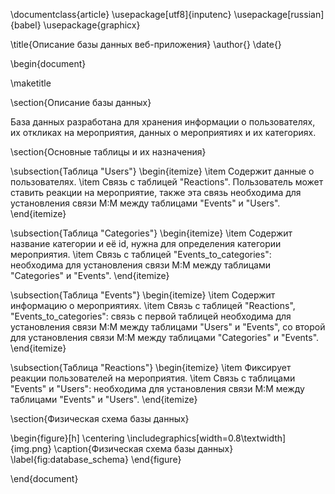 \documentclass{article}
\usepackage[utf8]{inputenc}
\usepackage[russian]{babel}
\usepackage{graphicx}

\title{Описание базы данных веб-приложения}
\author{}
\date{}

\begin{document}

\maketitle

\section{Описание базы данных}

База данных разработана для хранения информации о пользователях, их откликах на мероприятия, данных о мероприятиях и их категориях.

\section{Основные таблицы и их назначения}

\subsection{Таблица "Users"}
\begin{itemize}
    \item Содержит данные о пользователях.
    \item Связь с таблицей "Reactions". Пользователь может ставить реакции на мероприятие, также эта связь необходима для установления связи M:M между таблицами "Events" и "Users".
\end{itemize}

\subsection{Таблица "Categories"}
\begin{itemize}
    \item Содержит название категории и её id, нужна для определения категории мероприятия.
    \item Связь с таблицей "Events\_to\_categories": необходима для установления связи M:M между таблицами "Categories" и "Events".
\end{itemize}

\subsection{Таблица "Events"}
\begin{itemize}
    \item Содержит информацию о мероприятиях.
    \item Связь с таблицей "Reactions", "Events\_to\_categories": связь с первой таблицей необходима для установления связи M:M между таблицами "Users" и "Events", со второй для установления связи M:M между таблицами "Categories" и "Events".
\end{itemize}

\subsection{Таблица "Reactions"}
\begin{itemize}
    \item Фиксирует реакции пользователей на мероприятия.
    \item Связь с таблицами "Events" и "Users": необходима для установления связи M:M между таблицами "Events" и "Users".
\end{itemize}

\section{Физическая схема базы данных}

\begin{figure}[h]
    \centering
    \includegraphics[width=0.8\textwidth]{img.png}
    \caption{Физическая схема базы данных}
    \label{fig:database_schema}
\end{figure}

\end{document}